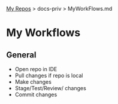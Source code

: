 [My Repos](https://github.com/annebrown/?tab=repositories) > docs-priv > MyWorkFlows.md

# My Workflows
## General
- Open repo in IDE
- Pull changes if repo is local
- Make changes
- Stage/Test/Review/ changes
- Commit changes
